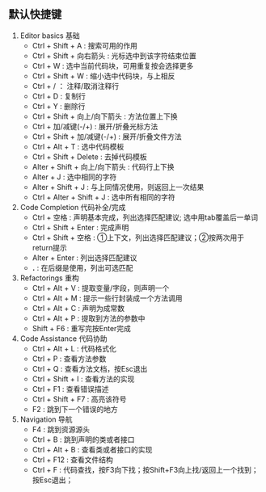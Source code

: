 ## 默认快捷键
1. Editor basics 基础
	+ Ctrl + Shift + A : 搜索可用的作用
	+ Ctrl + Shift + 向右箭头 : 光标选中到该字符结束位置
	+ Ctrl + W : 选中当前代码块，可用重复按会选择更多
	+ Ctrl + Shift + W : 缩小选中代码块，与上相反
	+ Ctrl + / ： 注释/取消注释行
	+ Ctrl + D : 复制行
	+ Ctrl + Y : 删除行
	+ Ctrl + Shift + 向上/向下箭头 : 方法位置上下换
	+ Ctrl + 加/减键(-/+) : 展开/折叠光标方法
	+ Ctrl + Shift + 加/减键(-/+) : 展开/折叠文件方法
	+ Ctrl + Alt + T : 选中代码模板
	+ Ctrl + Shift + Delete : 去掉代码模板
 	+ Alter + Shift + 向上/向下箭头 : 代码行上下换
 	+ Alter + J : 选中相同的字符
 	+ Alter + Shift + J : 与上同情况使用，则返回上一次结果
 	+ Ctrl + Alter + Shift + J : 选中所有相同的字符
2.  Code Completion 代码补全/完成
	+ Ctrl + 空格 : 声明基本完成，列出选择匹配建议; 选中用tab覆盖后一单词
	+ Ctrl + Shift + Enter : 完成声明
	+ Ctrl + Shift + 空格 : ①上下文，列出选择匹配建议；②按两次用于return提示
	+ Alter + Enter : 列出选择匹配建议
	+ **.** : 在后缀是使用，列出可选匹配
3. Refactorings 重构
	+ Ctrl + Alt + V : 提取变量/字段，则声明一个
	+ Ctrl + Alt + M : 提示一些行封装成一个方法调用
	+ Ctrl + Alt + C : 声明为成常数
	+ Ctrl + Alt + P : 提取到方法的参数中
	+ Shift + F6 : 重写完按Enter完成
4. Code Assistance 代码协助
	+ Ctrl + Alt + L : 代码格式化
	+ Ctrl + P : 查看方法参数
	+ Ctrl + Q : 查看方法文档，按Esc退出
	+ Ctrl + Shift + I : 查看方法的实现
	+ Ctrl + F1 : 查看错误描述
	+ Ctrl + Shift + F7 : 高亮该符号
	+ F2 : 跳到下一个错误的地方
5. Navigation 导航
	+ F4 : 跳到资源源头
	+ Ctrl + B : 跳到声明的类或者接口
	+ Ctrl + Alt + B : 查看类或者接口的实现
	+ Ctrl + F12 : 查看文件结构
	+ Ctrl + F : 代码查找，按F3向下找；按Shift+F3向上找/返回上一个找到；按Esc退出；